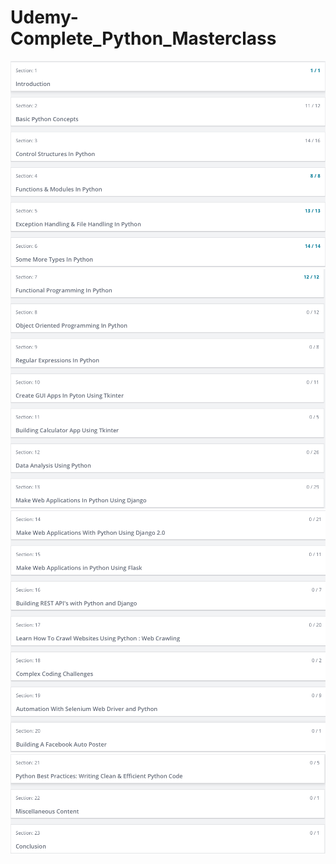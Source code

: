 # Udemy-Complete_Python_Masterclass

![](images/Part_one.png)
![](images/Part_two.png)
![](images/Part_three.png)
![](images/Part_four.png)
